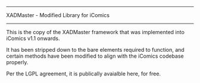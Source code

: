 ************************************************
XADMaster - Modified Library for iComics
************************************************

This is the copy of the XADMaster framework that was implemented
into iComics v1.1 onwards.

It has been stripped down to the bare elements required to function,
and certain methods have been modified to align with the iComics codebase 
properly.

Per the LGPL agreement, it is publically avaialble here, for free.